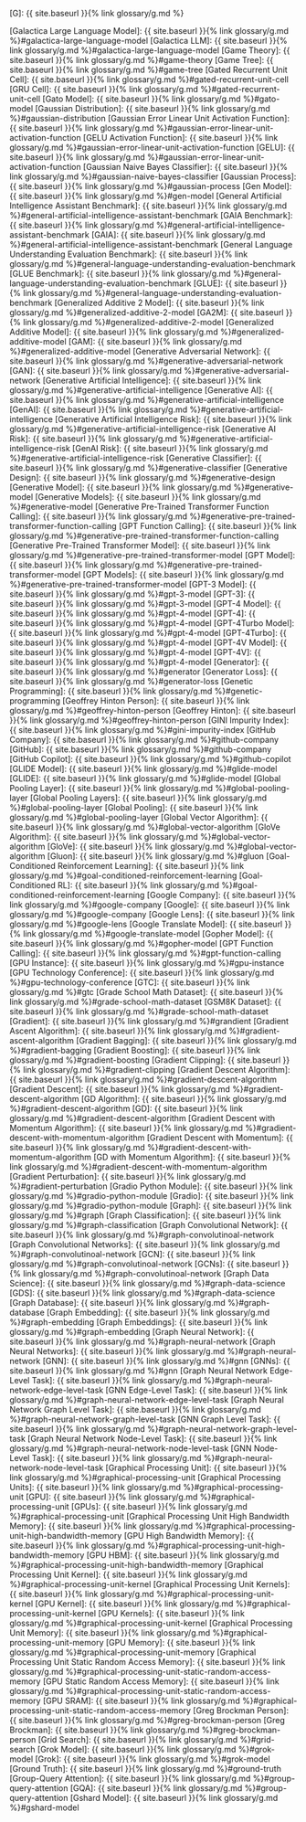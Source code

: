 [G]: {{ site.baseurl }}{% link glossary/g.md %}

[Galactica Large Language Model]: {{ site.baseurl }}{% link glossary/g.md %}#galactica-large-language-model
[Galactica LLM]: {{ site.baseurl }}{% link glossary/g.md %}#galactica-large-language-model
[Game Theory]: {{ site.baseurl }}{% link glossary/g.md %}#game-theory
[Game Tree]: {{ site.baseurl }}{% link glossary/g.md %}#game-tree
[Gated Recurrent Unit Cell]: {{ site.baseurl }}{% link glossary/g.md %}#gated-recurrent-unit-cell
[GRU Cell]: {{ site.baseurl }}{% link glossary/g.md %}#gated-recurrent-unit-cell
[Gato Model]: {{ site.baseurl }}{% link glossary/g.md %}#gato-model
[Gaussian Distribution]: {{ site.baseurl }}{% link glossary/g.md %}#gaussian-distribution
[Gaussian Error Linear Unit Activation Function]: {{ site.baseurl }}{% link glossary/g.md %}#gaussian-error-linear-unit-activation-function
[GELU Activation Function]: {{ site.baseurl }}{% link glossary/g.md %}#gaussian-error-linear-unit-activation-function
[GELU]: {{ site.baseurl }}{% link glossary/g.md %}#gaussian-error-linear-unit-activation-function
[Gaussian Naive Bayes Classifier]: {{ site.baseurl }}{% link glossary/g.md %}#gaussian-naive-bayes-classifier
[Gaussian Process]: {{ site.baseurl }}{% link glossary/g.md %}#gaussian-process
[Gen Model]: {{ site.baseurl }}{% link glossary/g.md %}#gen-model
[General Artificial Intelligence Assistant Benchmark]: {{ site.baseurl }}{% link glossary/g.md %}#general-artificial-intelligence-assistant-benchmark
[GAIA Benchmark]: {{ site.baseurl }}{% link glossary/g.md %}#general-artificial-intelligence-assistant-benchmark
[GAIA]: {{ site.baseurl }}{% link glossary/g.md %}#general-artificial-intelligence-assistant-benchmark
[General Language Understanding Evaluation Benchmark]: {{ site.baseurl }}{% link glossary/g.md %}#general-language-understanding-evaluation-benchmark
[GLUE Benchmark]: {{ site.baseurl }}{% link glossary/g.md %}#general-language-understanding-evaluation-benchmark
[GLUE]: {{ site.baseurl }}{% link glossary/g.md %}#general-language-understanding-evaluation-benchmark
[Generalized Additive 2 Model]: {{ site.baseurl }}{% link glossary/g.md %}#generalized-additive-2-model
[GA2M]: {{ site.baseurl }}{% link glossary/g.md %}#generalized-additive-2-model
[Generalized Additive Model]: {{ site.baseurl }}{% link glossary/g.md %}#generalized-additive-model
[GAM]: {{ site.baseurl }}{% link glossary/g.md %}#generalized-additive-model
[Generative Adversarial Network]: {{ site.baseurl }}{% link glossary/g.md %}#generative-adversarial-network
[GAN]: {{ site.baseurl }}{% link glossary/g.md %}#generative-adversarial-network
[Generative Artificial Intelligence]: {{ site.baseurl }}{% link glossary/g.md %}#generative-artificial-intelligence
[Generative AI]: {{ site.baseurl }}{% link glossary/g.md %}#generative-artificial-intelligence
[GenAI]: {{ site.baseurl }}{% link glossary/g.md %}#generative-artificial-intelligence
[Generative Artificial Intelligence Risk]: {{ site.baseurl }}{% link glossary/g.md %}#generative-artificial-intelligence-risk
[Generative AI Risk]: {{ site.baseurl }}{% link glossary/g.md %}#generative-artificial-intelligence-risk
[GenAI Risk]: {{ site.baseurl }}{% link glossary/g.md %}#generative-artificial-intelligence-risk
[Generative Classifier]: {{ site.baseurl }}{% link glossary/g.md %}#generative-classifier
[Generative Design]: {{ site.baseurl }}{% link glossary/g.md %}#generative-design
[Generative Model]: {{ site.baseurl }}{% link glossary/g.md %}#generative-model
[Generative Models]: {{ site.baseurl }}{% link glossary/g.md %}#generative-model
[Generative Pre-Trained Transformer Function Calling]: {{ site.baseurl }}{% link glossary/g.md %}#generative-pre-trained-transformer-function-calling
[GPT Function Calling]: {{ site.baseurl }}{% link glossary/g.md %}#generative-pre-trained-transformer-function-calling
[Generative Pre-Trained Transformer Model]: {{ site.baseurl }}{% link glossary/g.md %}#generative-pre-trained-transformer-model
[GPT Model]: {{ site.baseurl }}{% link glossary/g.md %}#generative-pre-trained-transformer-model
[GPT Models]: {{ site.baseurl }}{% link glossary/g.md %}#generative-pre-trained-transformer-model
[GPT-3 Model]: {{ site.baseurl }}{% link glossary/g.md %}#gpt-3-model
[GPT-3]: {{ site.baseurl }}{% link glossary/g.md %}#gpt-3-model
[GPT-4 Model]: {{ site.baseurl }}{% link glossary/g.md %}#gpt-4-model
[GPT-4]: {{ site.baseurl }}{% link glossary/g.md %}#gpt-4-model
[GPT-4Turbo Model]: {{ site.baseurl }}{% link glossary/g.md %}#gpt-4-model
[GPT-4Turbo]: {{ site.baseurl }}{% link glossary/g.md %}#gpt-4-model
[GPT-4V Model]: {{ site.baseurl }}{% link glossary/g.md %}#gpt-4-model
[GPT-4V]: {{ site.baseurl }}{% link glossary/g.md %}#gpt-4-model
[Generator]: {{ site.baseurl }}{% link glossary/g.md %}#generator
[Generator Loss]: {{ site.baseurl }}{% link glossary/g.md %}#generator-loss
[Genetic Programming]: {{ site.baseurl }}{% link glossary/g.md %}#genetic-programming
[Geoffrey Hinton Person]: {{ site.baseurl }}{% link glossary/g.md %}#geoffrey-hinton-person
[Geoffrey Hinton]: {{ site.baseurl }}{% link glossary/g.md %}#geoffrey-hinton-person
[GINI Impurity Index]: {{ site.baseurl }}{% link glossary/g.md %}#gini-impurity-index
[GitHub Company]: {{ site.baseurl }}{% link glossary/g.md %}#github-company
[GitHub]: {{ site.baseurl }}{% link glossary/g.md %}#github-company
[GitHub Copilot]: {{ site.baseurl }}{% link glossary/g.md %}#github-copilot
[GLIDE Model]: {{ site.baseurl }}{% link glossary/g.md %}#glide-model
[GLIDE]: {{ site.baseurl }}{% link glossary/g.md %}#glide-model
[Global Pooling Layer]: {{ site.baseurl }}{% link glossary/g.md %}#global-pooling-layer
[Global Pooling Layers]: {{ site.baseurl }}{% link glossary/g.md %}#global-pooling-layer
[Global Pooling]: {{ site.baseurl }}{% link glossary/g.md %}#global-pooling-layer
[Global Vector Algorithm]: {{ site.baseurl }}{% link glossary/g.md %}#global-vector-algorithm
[GloVe Algorithm]: {{ site.baseurl }}{% link glossary/g.md %}#global-vector-algorithm
[GloVe]: {{ site.baseurl }}{% link glossary/g.md %}#global-vector-algorithm
[Gluon]: {{ site.baseurl }}{% link glossary/g.md %}#gluon
[Goal-Conditioned Reinforcement Learning]: {{ site.baseurl }}{% link glossary/g.md %}#goal-conditioned-reinforcement-learning
[Goal-Conditioned RL]: {{ site.baseurl }}{% link glossary/g.md %}#goal-conditioned-reinforcement-learning
[Google Company]: {{ site.baseurl }}{% link glossary/g.md %}#google-company
[Google]: {{ site.baseurl }}{% link glossary/g.md %}#google-company
[Google Lens]: {{ site.baseurl }}{% link glossary/g.md %}#google-lens
[Google Translate Model]: {{ site.baseurl }}{% link glossary/g.md %}#google-translate-model
[Gopher Model]: {{ site.baseurl }}{% link glossary/g.md %}#gopher-model
[GPT Function Calling]: {{ site.baseurl }}{% link glossary/g.md %}#gpt-function-calling
[GPU Instance]: {{ site.baseurl }}{% link glossary/g.md %}#gpu-instance
[GPU Technology Conference]: {{ site.baseurl }}{% link glossary/g.md %}#gpu-technology-conference
[GTC]: {{ site.baseurl }}{% link glossary/g.md %}#gtc
[Grade School Math Dataset]: {{ site.baseurl }}{% link glossary/g.md %}#grade-school-math-dataset
[GSM8K Dataset]: {{ site.baseurl }}{% link glossary/g.md %}#grade-school-math-dataset
[Gradient]: {{ site.baseurl }}{% link glossary/g.md %}#grandient
[Gradient Ascent Algorithm]: {{ site.baseurl }}{% link glossary/g.md %}#gradient-ascent-algorithm
[Gradient Bagging]: {{ site.baseurl }}{% link glossary/g.md %}#gradient-bagging
[Gradient Boosting]: {{ site.baseurl }}{% link glossary/g.md %}#gradient-boosting
[Gradient Clipping]: {{ site.baseurl }}{% link glossary/g.md %}#gradient-clipping
[Gradient Descent Algorithm]: {{ site.baseurl }}{% link glossary/g.md %}#gradient-descent-algorithm
[Gradient Descent]: {{ site.baseurl }}{% link glossary/g.md %}#gradient-descent-algorithm
[GD Algorithm]: {{ site.baseurl }}{% link glossary/g.md %}#gradient-descent-algorithm
[GD]: {{ site.baseurl }}{% link glossary/g.md %}#gradient-descent-algorithm
[Gradient Descent with Momentum Algorithm]: {{ site.baseurl }}{% link glossary/g.md %}#gradient-descent-with-momentum-algorithm
[Gradient Descent with Momentum]: {{ site.baseurl }}{% link glossary/g.md %}#gradient-descent-with-momentum-algorithm
[GD with Momentum Algorithm]: {{ site.baseurl }}{% link glossary/g.md %}#gradient-descent-with-momentum-algorithm
[Gradient Perturbation]: {{ site.baseurl }}{% link glossary/g.md %}#gradient-perturbation
[Gradio Python Module]: {{ site.baseurl }}{% link glossary/g.md %}#gradio-python-module
[Gradio]: {{ site.baseurl }}{% link glossary/g.md %}#gradio-python-module
[Graph]: {{ site.baseurl }}{% link glossary/g.md %}#graph
[Graph Classification]: {{ site.baseurl }}{% link glossary/g.md %}#graph-classification
[Graph Convolutional Network]: {{ site.baseurl }}{% link glossary/g.md %}#graph-convolutinoal-network
[Graph Convolutional Networks]: {{ site.baseurl }}{% link glossary/g.md %}#graph-convolutinoal-network
[GCN]: {{ site.baseurl }}{% link glossary/g.md %}#graph-convolutinoal-network
[GCNs]: {{ site.baseurl }}{% link glossary/g.md %}#graph-convolutinoal-network
[Graph Data Science]: {{ site.baseurl }}{% link glossary/g.md %}#graph-data-science
[GDS]: {{ site.baseurl }}{% link glossary/g.md %}#graph-data-science
[Graph Database]: {{ site.baseurl }}{% link glossary/g.md %}#graph-database
[Graph Embedding]: {{ site.baseurl }}{% link glossary/g.md %}#graph-embedding
[Graph Embeddings]: {{ site.baseurl }}{% link glossary/g.md %}#graph-embedding
[Graph Neural Network]: {{ site.baseurl }}{% link glossary/g.md %}#graph-neural-network
[Graph Neural Networks]: {{ site.baseurl }}{% link glossary/g.md %}#graph-neural-network
[GNN]: {{ site.baseurl }}{% link glossary/g.md %}#gnn
[GNNs]: {{ site.baseurl }}{% link glossary/g.md %}#gnn
[Graph Neural Network Edge-Level Task]: {{ site.baseurl }}{% link glossary/g.md %}#graph-neural-network-edge-level-task
[GNN Edge-Level Task]: {{ site.baseurl }}{% link glossary/g.md %}#graph-neural-network-edge-level-task
[Graph Neural Network Graph Level Task]: {{ site.baseurl }}{% link glossary/g.md %}#graph-neural-network-graph-level-task
[GNN Graph Level Task]: {{ site.baseurl }}{% link glossary/g.md %}#graph-neural-network-graph-level-task
[Graph Neural Network Node-Level Task]: {{ site.baseurl }}{% link glossary/g.md %}#graph-neural-network-node-level-task
[GNN Node-Level Task]: {{ site.baseurl }}{% link glossary/g.md %}#graph-neural-network-node-level-task
[Graphical Processing Unit]: {{ site.baseurl }}{% link glossary/g.md %}#graphical-processing-unit
[Graphical Processing Units]: {{ site.baseurl }}{% link glossary/g.md %}#graphical-processing-unit
[GPU]: {{ site.baseurl }}{% link glossary/g.md %}#graphical-processing-unit
[GPUs]: {{ site.baseurl }}{% link glossary/g.md %}#graphical-processing-unit
[Graphical Processing Unit High Bandwidth Memory]: {{ site.baseurl }}{% link glossary/g.md %}#graphical-processing-unit-high-bandwidth-memory
[GPU High Bandwidth Memory]: {{ site.baseurl }}{% link glossary/g.md %}#graphical-processing-unit-high-bandwidth-memory
[GPU HBM]: {{ site.baseurl }}{% link glossary/g.md %}#graphical-processing-unit-high-bandwidth-memory
[Graphical Processing Unit Kernel]: {{ site.baseurl }}{% link glossary/g.md %}#graphical-processing-unit-kernel
[Graphical Processing Unit Kernels]: {{ site.baseurl }}{% link glossary/g.md %}#graphical-processing-unit-kernel
[GPU Kernel]: {{ site.baseurl }}{% link glossary/g.md %}#graphical-processing-unit-kernel
[GPU Kernels]: {{ site.baseurl }}{% link glossary/g.md %}#graphical-processing-unit-kernel
[Graphical Processing Unit Memory]: {{ site.baseurl }}{% link glossary/g.md %}#graphical-processing-unit-memory
[GPU Memory]: {{ site.baseurl }}{% link glossary/g.md %}#graphical-processing-unit-memory
[Graphical Processing Unit Static Random Access Memory]: {{ site.baseurl }}{% link glossary/g.md %}#graphical-processing-unit-static-random-access-memory
[GPU Static Random Access Memory]: {{ site.baseurl }}{% link glossary/g.md %}#graphical-processing-unit-static-random-access-memory
[GPU SRAM]: {{ site.baseurl }}{% link glossary/g.md %}#graphical-processing-unit-static-random-access-memory
[Greg Brockman Person]: {{ site.baseurl }}{% link glossary/g.md %}#greg-brockman-person
[Greg Brockman]: {{ site.baseurl }}{% link glossary/g.md %}#greg-brockman-person
[Grid Search]: {{ site.baseurl }}{% link glossary/g.md %}#grid-search
[Grok Model]: {{ site.baseurl }}{% link glossary/g.md %}#grok-model
[Grok]: {{ site.baseurl }}{% link glossary/g.md %}#grok-model
[Ground Truth]: {{ site.baseurl }}{% link glossary/g.md %}#ground-truth
[Group-Query Attention]: {{ site.baseurl }}{% link glossary/g.md %}#group-query-attention
[GQA]: {{ site.baseurl }}{% link glossary/g.md %}#group-query-attention
[Gshard Model]: {{ site.baseurl }}{% link glossary/g.md %}#gshard-model
